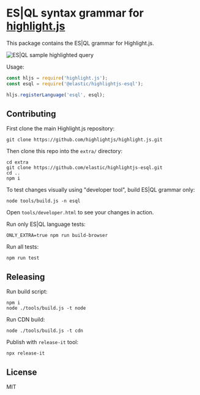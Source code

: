# ES|QL syntax grammar for [highlight.js](https://highlightjs.org/)

This package contains the ES|QL grammar for Highlight.js.

![ES|QL sample highlighted query](https://github.com/user-attachments/assets/1331f854-2615-45e3-9a92-f90a230d95b7)

Usage:

```javascript
const hljs = require('highlight.js');
const esql = require('@elastic/highlightjs-esql');

hljs.registerLanguage('esql', esql);
```


## Contributing

First clone the main Highlight.js repository:

```
git clone https://github.com/highlightjs/highlight.js.git
```

Then clone this repo into the `extra/` directory:

```
cd extra
git clone https://github.com/elastic/highlightjs-esql.git
cd ..
npm i
```

To test changes visually using "developer tool", build ES|QL grammar only:

```
node tools/build.js -n esql
```

Open `tools/developer.html` to see your changes in action.

Run only ES|QL language tests:

```
ONLY_EXTRA=true npm run build-browser
```

Run all tests:

```
npm run test
```




## Releasing

Run build script:

```
npm i
node ./tools/build.js -t node
```

Run CDN build:

```
node ./tools/build.js -t cdn
```

Publish with `release-it` tool:

```
npx release-it
```


## License

MIT
